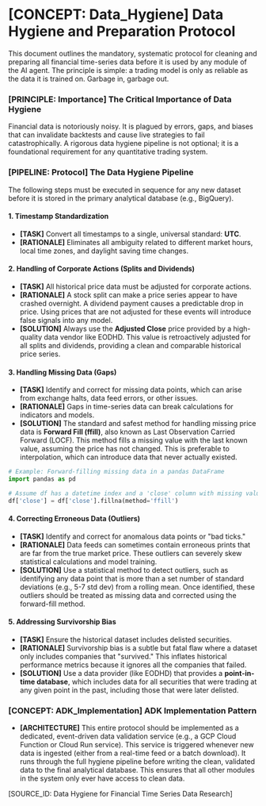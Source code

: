 # [CONCEPT: Data_Hygiene] Data Hygiene and Preparation Protocol

This document outlines the mandatory, systematic protocol for cleaning and preparing all financial time-series data before it is used by any module of the AI agent. The principle is simple: a trading model is only as reliable as the data it is trained on. Garbage in, garbage out.

### [PRINCIPLE: Importance] The Critical Importance of Data Hygiene

Financial data is notoriously noisy. It is plagued by errors, gaps, and biases that can invalidate backtests and cause live strategies to fail catastrophically. A rigorous data hygiene pipeline is not optional; it is a foundational requirement for any quantitative trading system.

### [PIPELINE: Protocol] The Data Hygiene Pipeline

The following steps must be executed in sequence for any new dataset before it is stored in the primary analytical database (e.g., BigQuery).

#### 1. Timestamp Standardization

- **[TASK]** Convert all timestamps to a single, universal standard: **UTC**.
- **[RATIONALE]** Eliminates all ambiguity related to different market hours, local time zones, and daylight saving time changes.

#### 2. Handling of Corporate Actions (Splits and Dividends)

- **[TASK]** All historical price data must be adjusted for corporate actions.
- **[RATIONALE]** A stock split can make a price series appear to have crashed overnight. A dividend payment causes a predictable drop in price. Using prices that are not adjusted for these events will introduce false signals into any model.
- **[SOLUTION]** Always use the **Adjusted Close** price provided by a high-quality data vendor like EODHD. This value is retroactively adjusted for all splits and dividends, providing a clean and comparable historical price series.

#### 3. Handling Missing Data (Gaps)

- **[TASK]** Identify and correct for missing data points, which can arise from exchange halts, data feed errors, or other issues.
- **[RATIONALE]** Gaps in time-series data can break calculations for indicators and models.
- **[SOLUTION]** The standard and safest method for handling missing price data is **Forward Fill (ffill)**, also known as Last Observation Carried Forward (LOCF). This method fills a missing value with the last known value, assuming the price has not changed. This is preferable to interpolation, which can introduce data that never actually existed.

```python
# Example: Forward-filling missing data in a pandas DataFrame
import pandas as pd

# Assume df has a datetime index and a 'close' column with missing values
df['close'] = df['close'].fillna(method='ffill')
```

#### 4. Correcting Erroneous Data (Outliers)

- **[TASK]** Identify and correct for anomalous data points or "bad ticks."
- **[RATIONALE]** Data feeds can sometimes contain erroneous prints that are far from the true market price. These outliers can severely skew statistical calculations and model training.
- **[SOLUTION]** Use a statistical method to detect outliers, such as identifying any data point that is more than a set number of standard deviations (e.g., 5-7 std dev) from a rolling mean. Once identified, these outliers should be treated as missing data and corrected using the forward-fill method.

#### 5. Addressing Survivorship Bias

- **[TASK]** Ensure the historical dataset includes delisted securities.
- **[RATIONALE]** Survivorship bias is a subtle but fatal flaw where a dataset only includes companies that "survived." This inflates historical performance metrics because it ignores all the companies that failed.
- **[SOLUTION]** Use a data provider (like EODHD) that provides a **point-in-time database**, which includes data for all securities that were trading at any given point in the past, including those that were later delisted.

### [CONCEPT: ADK_Implementation] ADK Implementation Pattern

- **[ARCHITECTURE]** This entire protocol should be implemented as a dedicated, event-driven data validation service (e.g., a GCP Cloud Function or Cloud Run service). This service is triggered whenever new data is ingested (either from a real-time feed or a batch download). It runs through the full hygiene pipeline before writing the clean, validated data to the final analytical database. This ensures that all other modules in the system only ever have access to clean data.

[SOURCE_ID: Data Hygiene for Financial Time Series Data Research]
